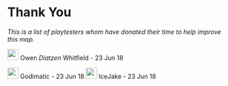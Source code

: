 # Thank You

*This is a list of playtesters whom have donated their time to help improve this map.*

<img src="https://github.com/hjnilsson/country-flags/raw/master/png100px/gb.png" width="25"> Owen *Diatzen* Whitfield - 23 Jun 18

<img src="https://github.com/hjnilsson/country-flags/raw/master/png100px/us.png" width="25"> Godimatic - 23 Jun 18
<img src="https://github.com/hjnilsson/country-flags/raw/master/png100px/us.png" width="25"> IceJake - 23 Jun 18
